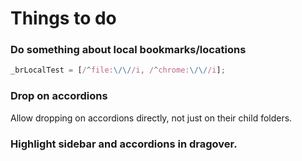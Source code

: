 # Things to do

### Do something about local bookmarks/locations

```javascript
_brLocalTest = [/^file:\/\//i, /^chrome:\/\//i];
```

### Drop on accordions

Allow dropping on accordions directly, not just on their child folders.

### Highlight sidebar and accordions in dragover.
